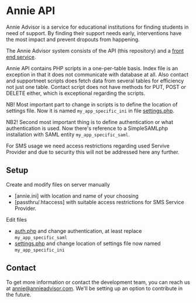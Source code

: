 # Annie API

Annie Advisor is a service for educational institutions for finding students in need of support. By finding their support needs early, interventions have the most impact and prevent dropouts from happening.

The Annie Advisor system consists of the API (this repository) and a [front end service](https://github.com/Annie-Advisor/Annie-UI-CE).

Annie API contains PHP scripts in a one-per-table basis. Index file is an exception in that it does not communicate with database at all. Also contact and supportneet scripts does fetch data from several tables for efficiency not just one table. Contact script does not have methods for PUT, POST or DELETE either, which is exceptional regarding the scripts.

NB! Most important part to change in scripts is to define the location of settings file. Now it is named `my_app_specific_ini` in file [settings.php](settings.php).

NB2! Second most important thing is to define authentication or what authentication is used. Now there's reference to a SimpleSAMLphp installation with SAML entity `my_app_specific_saml`.

For SMS usage we need access restrictions regarding used Servive Provider and due to security this will not be addressed here any further.

## Setup

Create and modify files on server manually
- [annie.ini] with location and name of your choosing
- [passthru/.htaccess] with suitable access restrictions for SMS Service Provider.

Edit files
- [auth.php](auth.php) and change authentication, at least replace `my_app_specific_saml`
- [settings.php](settings.php) and change location of settings file now named `my_app_specific_ini`


## Contact

To get more information or contact the development team, you can reach us at annie@annieadvisor.com. We'll be setting up an option to contribute in the future.
